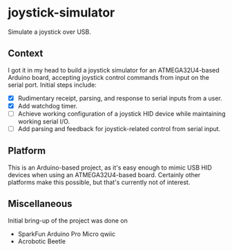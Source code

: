 # joystick-simulator

Simulate a joystick over USB.

## Context

I got it in my head to build a joystick simulator for an ATMEGA32U4-based
Arduino board, accepting joystick control commands from input on the serial port.
Initial steps include:

- [x] Rudimentary receipt, parsing, and response to serial inputs from a user.
- [x] Add watchdog timer.
- [ ] Achieve working configuration of a joystick HID device while maintaining working serial I/O.
- [ ] Add parsing and feedback for joystick-related control from serial input.

## Platform

This is an Arduino-based project, as it's easy enough to mimic USB HID devices
when using an ATMEGA32U4-based board. Certainly other platforms make this possible,
but that's currently not of interest.

## Miscellaneous

Initial bring-up of the project was done on

- SparkFun Arduino Pro Micro qwiic
- Acrobotic Beetle
